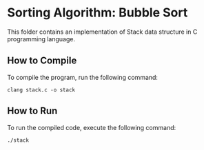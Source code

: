 # Sorting Algorithm: Bubble Sort

This folder contains an implementation of Stack data structure in C programming language.

## How to Compile

To compile the program, run the following command:

`clang stack.c -o stack`

## How to Run

To run the compiled code, execute the following command:

`./stack`
